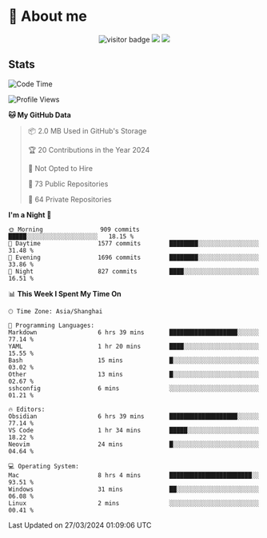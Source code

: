 <!-- ![](https://youpai.roccoshi.top/img/20200804214216.png) -->

# 🧐 About me
 
<p align="center">
<img src="https://visitor-badge.laobi.icu/badge?page_id=Lincest.Lincest&title=hits" alt="visitor badge"/>
<a href="mailto:imroccoshi@gmail.com"><img src="https://img.shields.io/badge/gmail-imroccoshi%40gmail.com-red"></a>
<a href="https://blog.roccoshi.top"><img src="https://img.shields.io/badge/blog-roccoshi-green"></a>
</p>

## Stats

<!--START_SECTION:waka-->
![Code Time](http://img.shields.io/badge/Code%20Time-1%2C015%20hrs%2017%20mins-blue)

![Profile Views](http://img.shields.io/badge/Profile%20Views-0-blue)

**🐱 My GitHub Data** 

> 📦 2.0 MB Used in GitHub's Storage 
 > 
> 🏆 20 Contributions in the Year 2024
 > 
> 🚫 Not Opted to Hire
 > 
> 📜 73 Public Repositories 
 > 
> 🔑 64 Private Repositories 
 > 
**I'm a Night 🦉** 

```text
🌞 Morning                909 commits         █████░░░░░░░░░░░░░░░░░░░░   18.15 % 
🌆 Daytime                1577 commits        ████████░░░░░░░░░░░░░░░░░   31.48 % 
🌃 Evening                1696 commits        ████████░░░░░░░░░░░░░░░░░   33.86 % 
🌙 Night                  827 commits         ████░░░░░░░░░░░░░░░░░░░░░   16.51 % 
```


📊 **This Week I Spent My Time On** 

```text
🕑︎ Time Zone: Asia/Shanghai

💬 Programming Languages: 
Markdown                 6 hrs 39 mins       ███████████████████░░░░░░   77.14 % 
YAML                     1 hr 20 mins        ████░░░░░░░░░░░░░░░░░░░░░   15.55 % 
Bash                     15 mins             █░░░░░░░░░░░░░░░░░░░░░░░░   03.02 % 
Other                    13 mins             █░░░░░░░░░░░░░░░░░░░░░░░░   02.67 % 
sshconfig                6 mins              ░░░░░░░░░░░░░░░░░░░░░░░░░   01.21 % 

🔥 Editors: 
Obsidian                 6 hrs 39 mins       ███████████████████░░░░░░   77.14 % 
VS Code                  1 hr 34 mins        █████░░░░░░░░░░░░░░░░░░░░   18.22 % 
Neovim                   24 mins             █░░░░░░░░░░░░░░░░░░░░░░░░   04.64 % 

💻 Operating System: 
Mac                      8 hrs 4 mins        ███████████████████████░░   93.51 % 
Windows                  31 mins             ██░░░░░░░░░░░░░░░░░░░░░░░   06.08 % 
Linux                    2 mins              ░░░░░░░░░░░░░░░░░░░░░░░░░   00.41 % 
```


 Last Updated on 27/03/2024 01:09:06 UTC
<!--END_SECTION:waka-->


